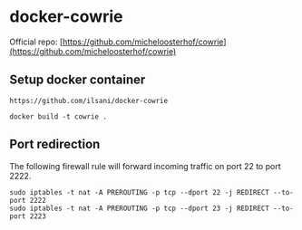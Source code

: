 # docker-cowrie

Official repo: [https://github.com/micheloosterhof/cowrie](https://github.com/micheloosterhof/cowrie)

## Setup docker container
```
https://github.com/ilsani/docker-cowrie
```
```
docker build -t cowrie .
```

## Port redirection
The following firewall rule will forward incoming traffic on port 22 to port 2222.
```
sudo iptables -t nat -A PREROUTING -p tcp --dport 22 -j REDIRECT --to-port 2222
sudo iptables -t nat -A PREROUTING -p tcp --dport 23 -j REDIRECT --to-port 2223
```